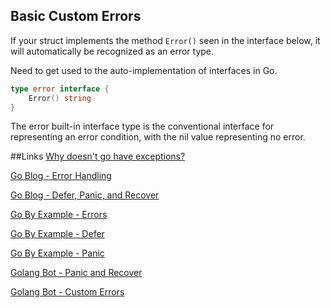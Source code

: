 ## Basic Custom Errors
If your struct implements the method `Error()` seen in the interface below, it will automatically be
recognized as an error type.

Need to get used to the auto-implementation of interfaces in Go.

```go
type error interface {
    Error() string
}
```

The error built-in interface type is the conventional interface for representing an error condition, 
with the nil value representing no error.

##Links
[Why doesn't go have exceptions?](https://golang.org/doc/faq#exceptions)

[Go Blog - Error Handling](https://blog.golang.org/error-handling-and-gor)

[Go Blog - Defer, Panic, and Recover](https://blog.golang.org/defer-panic-and-recover)

[Go By Example - Errors](https://gobyexample.com/errors)

[Go By Example - Defer](https://gobyexample.com/defer)

[Go By Example - Panic](https://gobyexample.com/panic)

[Golang Bot - Panic and Recover](https://golangbot.com/panic-and-recover/)

[Golang Bot - Custom Errors](https://golangbot.com/custom-errors/)